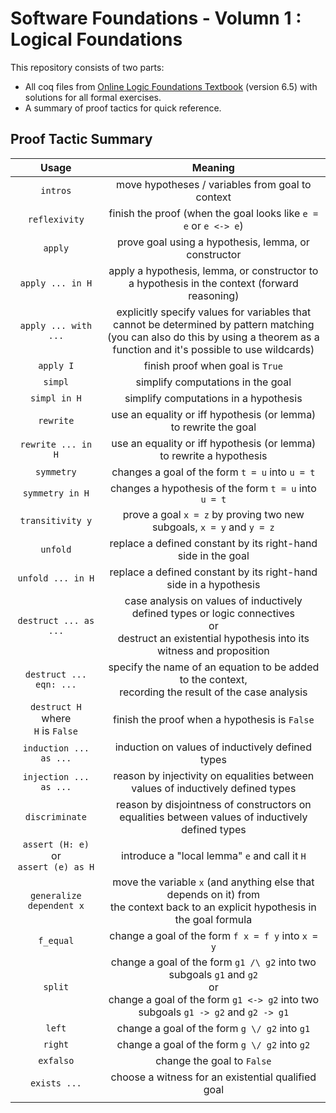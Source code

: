 # Software Foundations - Volumn 1 : Logical Foundations

This repository consists of two parts:

- All coq files from [Online Logic Foundations Textbook](https://softwarefoundations.cis.upenn.edu/lf-current/index.html) (version 6.5) with solutions for all formal exercises.
- A summary of proof tactics for quick reference.



## Proof Tactic Summary

|                      Usage                      |                           Meaning                            |
| :---------------------------------------------: | :----------------------------------------------------------: |
|                    `intros`                     |       move hypotheses / variables from goal to context       |
|                  `reflexivity`                  | finish the proof (when the goal looks like `e = e` or `e <-> e`) |
|                     `apply`                     |     prove goal using a hypothesis, lemma, or constructor     |
|                `apply ... in H`                 | apply a hypothesis, lemma, or constructor to a hypothesis in the context (forward reasoning) |
|              `apply ... with ...`               | explicitly specify values for variables that cannot be determined by pattern matching<br />(you can also do this by using a theorem as a function and it's possible to use wildcards) |
|                    `apply I`                    |               finish proof when goal is `True`               |
|                     `simpl`                     |              simplify computations in the goal               |
|                  `simpl in H`                   |            simplify computations in a hypothesis             |
|                    `rewrite`                    | use an equality or iff hypothesis (or lemma) to rewrite the goal |
|               `rewrite ... in H`                | use an equality or iff hypothesis (or lemma) to rewrite a hypothesis |
|                   `symmetry`                    |       changes a goal of the form `t = u` into `u = t`        |
|                 `symmetry in H`                 |    changes a hypothesis of the form `t = u` into `u = t`     |
|                `transitivity y`                 | prove a goal `x = z` by proving two new subgoals, `x = y` and `y = z` |
|                    `unfold`                     | replace a defined constant by its right-hand side in the goal |
|                `unfold ... in H`                | replace a defined constant by its right-hand side in a hypothesis |
|              `destruct ... as ...`              | case analysis on values of inductively defined types or logic connectives<br />or<br />destruct an existential hypothesis into its witness and proposition |
|             `destruct ... eqn: ...`             | specify the name of an equation to be added to the context,<br />recording the result of the case analysis |
|   `destruct H`<br />where<br />`H` is `False`   |        finish the proof when a hypothesis is `False`         |
|             `induction ... as ...`              |       induction on values of inductively defined types       |
|             `injection ... as ...`              | reason by injectivity on equalities between values of inductively defined types |
|                 `discriminate`                  | reason by disjointness of constructors on equalities between values of inductively defined types |
| `assert (H: e)`<br />or<br /> `assert (e) as H` |        introduce a "local lemma" `e` and call it `H`         |
|            `generalize dependent x`             | move the variable `x` (and anything else that depends on it) from <br />the context back to an explicit hypothesis in the goal formula |
|                    `f_equal`                    |      change a goal of the form `f x = f y` into `x = y`      |
|                     `split`                     | change a goal of the form `g1 /\ g2` into two subgoals `g1` and `g2`<br />or<br />change a goal of the form `g1 <-> g2` into two subgoals `g1 -> g2` and `g2 -> g1` |
|                     `left`                      |        change a goal of the form `g \/ g2` into `g1`         |
|                     `right`                     |        change a goal of the form `g \/ g2` into `g2`         |
|                    `exfalso`                    |                  change the goal to `False`                  |
|                  `exists ...`                   |      choose a witness for an existential qualified goal      |
|                                                 |                                                              |





